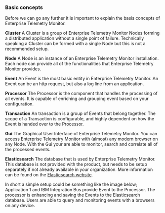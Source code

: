 ### Basic concepts
Before we can go any further it is important to explain the basis concepts of Enterprise Telemetry Monitor.

**Cluster**
A Cluster is a group of Enterprise Telemetry Monitor Nodes forming a distributed application without a single point of failure. Technically speaking a Cluster can be formed with a single Node but this is not a recommended setup.

**Node**
A Node is an instance of an Enterprise Telemetry Monitor installation. Each node can provide all of the functionalities that Enterprise Telemetry Monitor provides.

**Event**
An Event is the most basic entity in Enterprise Telemetry Monitor. An Event can be an http request, but also a log line from an application. 

**Processor**
The Processor is the component that handles the processing of all events. It is capable of enriching and grouping event based on your configuration.

**Transaction**
An transaction is a group of Events that belong together. The scope of a Transaction is configurable, and highly dependent on how the Event is handed over to the Processor.

**Gui**
The Graphical User Interface of Enterprise Telemetry Monitor. You can access Enterprise Telemetry Monitor with (almost) any modern browser on any Node. With the Gui your are able to monitor, search and correlate all of the processed events.

**Elasticsearch**
The database that is used by Enterprise Telemetry Monitor. This database is not provided with the product, but needs to be setup separately if not already available in your organization. More information can be found on the [Elasticsearch website](https://www.elastic.co/products/elasticsearch).

In short a simple setup could be something like the image below; Application 1 and IBM Integration Bus provide Event to the Processor. The processor is enhancing and saving the Events to the Elasticsearch database. Users are able to query and monitoring events with a browsers on any device.